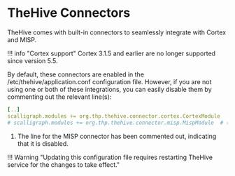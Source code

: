# TheHive Connectors

TheHive comes with built-in connectors to seamlessly integrate with Cortex and MISP. 

!!! info "Cortex support"
    <!-- md:version 5.5 --> Cortex 3.1.5 and earlier are no longer supported since version 5.5.

By default, these connectors are enabled in the /etc/thehive/application.conf configuration file. However, if you are not using one or both of these integrations, you can easily disable them by commenting out the relevant line(s):

```yaml title="/etc/thehive/application.conf"
[..]
scalligraph.modules += org.thp.thehive.connector.cortex.CortexModule
# scalligraph.modules += org.thp.thehive.connector.misp.MispModule  # (1)
```

1. The line for the MISP connector has been commented out, indicating that it is disabled.

!!! Warning "Updating this configuration file requires restarting TheHive service for the changes to take effect."

&nbsp;
